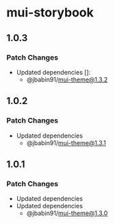 # mui-storybook

## 1.0.3

### Patch Changes

- Updated dependencies []:
  - @jbabin91/mui-theme@1.3.2

## 1.0.2

### Patch Changes

- Updated dependencies
  - @jbabin91/mui-theme@1.3.1

## 1.0.1

### Patch Changes

- Updated dependencies
- Updated dependencies
  - @jbabin91/mui-theme@1.3.0
